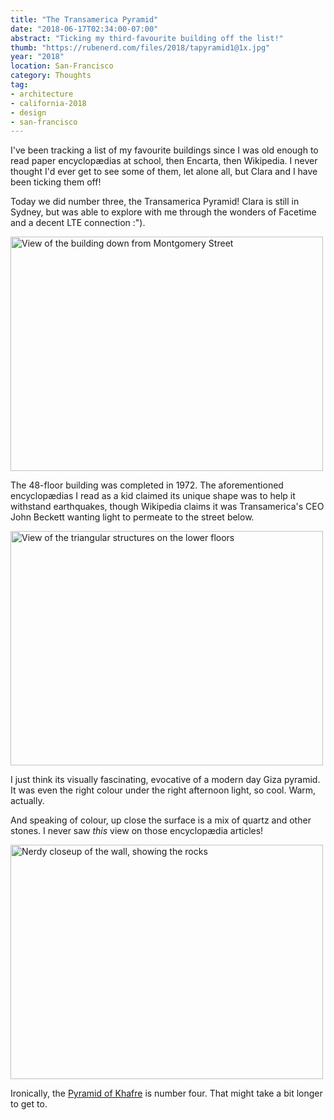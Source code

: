 ```yaml
---
title: "The Transamerica Pyramid"
date: "2018-06-17T02:34:00-07:00"
abstract: "Ticking my third-favourite building off the list!"
thumb: "https://rubenerd.com/files/2018/tapyramid1@1x.jpg"
year: "2018"
location: San-Francisco
category: Thoughts
tag:
- architecture
- california-2018
- design
- san-francisco
---
```

I've been tracking a list of my favourite buildings since I was old enough to read paper encyclopædias at school, then Encarta, then Wikipedia. I never thought I'd ever get to see some of them, let alone all, but Clara and I have been ticking them off!

Today we did number three, the Transamerica Pyramid! Clara is still in Sydney, but was able to explore with me through the wonders of Facetime and a decent LTE connection :").

<p><img src="https://rubenerd.com/files/2018/tapyramid1@1x.jpg" srcset="https://rubenerd.com/files/2018/tapyramid2@1x.jpg 1x, https://rubenerd.com/files/2018/tapyramid1@2x.jpg 2x" alt="View of the building down from Montgomery Street" style="width:500px; height:375px;" /></p>

The 48-floor building was completed in 1972. The aforementioned encyclopædias I read as a kid claimed its unique shape was to help it withstand earthquakes, though Wikipedia claims it was Transamerica's CEO John Beckett wanting light to permeate to the street below. 

<p><img src="https://rubenerd.com/files/2018/tapyramid2@1x.jpg" srcset="https://rubenerd.com/files/2018/tapyramid2@2x.jpg 1x, https://rubenerd.com/files/2018/tapyramid2@2x.jpg 2x" alt="View of the triangular structures on the lower floors" style="width:500px; height:375px;" /></p>

I just think its visually fascinating, evocative of a modern day Giza pyramid. It was even the right colour under the right afternoon light, so cool. Warm, actually.

And speaking of colour, up close the surface is a mix of quartz and other stones. I never saw *this* view on those encyclopædia articles!

<p><img src="https://rubenerd.com/files/2018/tapyramid3@1x.jpg" srcset="https://rubenerd.com/files/2018/tapyramid3@2x.jpg 1x, https://rubenerd.com/files/2018/tapyramid3@2x.jpg 2x" alt="Nerdy closeup of the wall, showing the rocks" style="width:500px; height:375px;" /></p>

Ironically, the [Pyramid of Khafre] is number four. That might take a bit longer to get to.

[Chrysler Building]: https://en.wikipedia.org/wiki/Chrysler_Building "Chrysler Building article on Wikipedia"

[Bank of China Tower]: https://en.wikipedia.org/wiki/Bank_of_China_Tower_(Hong_Kong) "Bank of China Tower article on Wikipedia"

[Transamerica Pyramid]: https://en.wikipedia.org/wiki/Transamerica_Pyramid "The Transamerica Pyramid article on Wikipedia"

[Sydney Opera House]: https://en.wikipedia.org/wiki/Sydney_Opera_House "Sydney Opera House article on Wikipedia"

[Pyramid of Khafre]: https://en.wikipedia.org/wiki/Pyramid_of_Khafre "Pyramid of Khafre article on Wikipedia"

